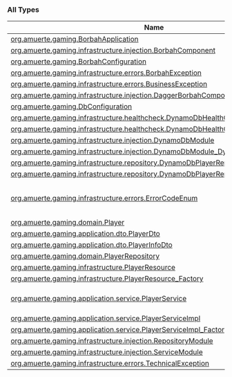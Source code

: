

### All Types

| Name | Summary |
|---|---|
| [org.amuerte.gaming.BorbahApplication](../org.amuerte.gaming/-borbah-application/index.md) |  |
| [org.amuerte.gaming.infrastructure.injection.BorbahComponent](../org.amuerte.gaming.infrastructure.injection/-borbah-component/index.md) |  |
| [org.amuerte.gaming.BorbahConfiguration](../org.amuerte.gaming/-borbah-configuration/index.md) |  |
| [org.amuerte.gaming.infrastructure.errors.BorbahException](../org.amuerte.gaming.infrastructure.errors/-borbah-exception/index.md) |  |
| [org.amuerte.gaming.infrastructure.errors.BusinessException](../org.amuerte.gaming.infrastructure.errors/-business-exception/index.md) |  |
| [org.amuerte.gaming.infrastructure.injection.DaggerBorbahComponent](../org.amuerte.gaming.infrastructure.injection/-dagger-borbah-component/index.md) |  |
| [org.amuerte.gaming.DbConfiguration](../org.amuerte.gaming/-db-configuration/index.md) |  |
| [org.amuerte.gaming.infrastructure.healthcheck.DynamoDbHealthCheck](../org.amuerte.gaming.infrastructure.healthcheck/-dynamo-db-health-check/index.md) |  |
| [org.amuerte.gaming.infrastructure.healthcheck.DynamoDbHealthCheck_Factory](../org.amuerte.gaming.infrastructure.healthcheck/-dynamo-db-health-check_-factory/index.md) |  |
| [org.amuerte.gaming.infrastructure.injection.DynamoDbModule](../org.amuerte.gaming.infrastructure.injection/-dynamo-db-module/index.md) |  |
| [org.amuerte.gaming.infrastructure.injection.DynamoDbModule_DynamoDbClientFactory](../org.amuerte.gaming.infrastructure.injection/-dynamo-db-module_-dynamo-db-client-factory/index.md) |  |
| [org.amuerte.gaming.infrastructure.repository.DynamoDbPlayerRepositoryImpl](../org.amuerte.gaming.infrastructure.repository/-dynamo-db-player-repository-impl/index.md) |  |
| [org.amuerte.gaming.infrastructure.repository.DynamoDbPlayerRepositoryImpl_Factory](../org.amuerte.gaming.infrastructure.repository/-dynamo-db-player-repository-impl_-factory/index.md) |  |
| [org.amuerte.gaming.infrastructure.errors.ErrorCodeEnum](../org.amuerte.gaming.infrastructure.errors/-error-code-enum/index.md) | Enum class for error code. T prefix stands for Technical B prefix stands for Business |
| [org.amuerte.gaming.domain.Player](../org.amuerte.gaming.domain/-player/index.md) |  |
| [org.amuerte.gaming.application.dto.PlayerDto](../org.amuerte.gaming.application.dto/-player-dto/index.md) |  |
| [org.amuerte.gaming.application.dto.PlayerInfoDto](../org.amuerte.gaming.application.dto/-player-info-dto/index.md) |  |
| [org.amuerte.gaming.domain.PlayerRepository](../org.amuerte.gaming.domain/-player-repository/index.md) |  |
| [org.amuerte.gaming.infrastructure.PlayerResource](../org.amuerte.gaming.infrastructure/-player-resource/index.md) |  |
| [org.amuerte.gaming.infrastructure.PlayerResource_Factory](../org.amuerte.gaming.infrastructure/-player-resource_-factory/index.md) |  |
| [org.amuerte.gaming.application.service.PlayerService](../org.amuerte.gaming.application.service/-player-service/index.md) | Main service to manage players during the tournament/battle/combat |
| [org.amuerte.gaming.application.service.PlayerServiceImpl](../org.amuerte.gaming.application.service/-player-service-impl/index.md) |  |
| [org.amuerte.gaming.application.service.PlayerServiceImpl_Factory](../org.amuerte.gaming.application.service/-player-service-impl_-factory/index.md) |  |
| [org.amuerte.gaming.infrastructure.injection.RepositoryModule](../org.amuerte.gaming.infrastructure.injection/-repository-module/index.md) |  |
| [org.amuerte.gaming.infrastructure.injection.ServiceModule](../org.amuerte.gaming.infrastructure.injection/-service-module/index.md) |  |
| [org.amuerte.gaming.infrastructure.errors.TechnicalException](../org.amuerte.gaming.infrastructure.errors/-technical-exception/index.md) |  |
